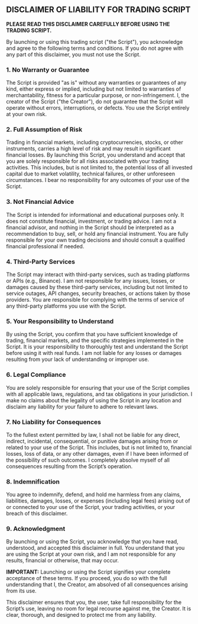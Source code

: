 ## DISCLAIMER OF LIABILITY FOR TRADING SCRIPT

**PLEASE READ THIS DISCLAIMER CAREFULLY BEFORE USING THE TRADING SCRIPT.**

By launching or using this trading script ("the Script"), you acknowledge and agree to the following terms and conditions. If you do not agree with any part of this disclaimer, you must not use the Script.

### 1. **No Warranty or Guarantee**
The Script is provided "as is" without any warranties or guarantees of any kind, either express or implied, including but not limited to warranties of merchantability, fitness for a particular purpose, or non-infringement. I, the creator of the Script ("the Creator"), do not guarantee that the Script will operate without errors, interruptions, or defects. You use the Script entirely at your own risk.

### 2. **Full Assumption of Risk**
Trading in financial markets, including cryptocurrencies, stocks, or other instruments, carries a high level of risk and may result in significant financial losses. By launching this Script, you understand and accept that you are solely responsible for all risks associated with your trading activities. This includes, but is not limited to, the potential loss of all invested capital due to market volatility, technical failures, or other unforeseen circumstances. I bear no responsibility for any outcomes of your use of the Script.

### 3. **Not Financial Advice**
The Script is intended for informational and educational purposes only. It does not constitute financial, investment, or trading advice. I am not a financial advisor, and nothing in the Script should be interpreted as a recommendation to buy, sell, or hold any financial instrument. You are fully responsible for your own trading decisions and should consult a qualified financial professional if needed.

### 4. **Third-Party Services**
The Script may interact with third-party services, such as trading platforms or APIs (e.g., Binance). I am not responsible for any issues, losses, or damages caused by these third-party services, including but not limited to service outages, API changes, security breaches, or actions taken by those providers. You are responsible for complying with the terms of service of any third-party platforms you use with the Script.

### 5. **Your Responsibility to Understand**
By using the Script, you confirm that you have sufficient knowledge of trading, financial markets, and the specific strategies implemented in the Script. It is your responsibility to thoroughly test and understand the Script before using it with real funds. I am not liable for any losses or damages resulting from your lack of understanding or improper use.

### 6. **Legal Compliance**
You are solely responsible for ensuring that your use of the Script complies with all applicable laws, regulations, and tax obligations in your jurisdiction. I make no claims about the legality of using the Script in any location and disclaim any liability for your failure to adhere to relevant laws.

### 7. **No Liability for Consequences**
To the fullest extent permitted by law, I shall not be liable for any direct, indirect, incidental, consequential, or punitive damages arising from or related to your use of the Script. This includes, but is not limited to, financial losses, loss of data, or any other damages, even if I have been informed of the possibility of such outcomes. I completely absolve myself of all consequences resulting from the Script’s operation.

### 8. **Indemnification**
You agree to indemnify, defend, and hold me harmless from any claims, liabilities, damages, losses, or expenses (including legal fees) arising out of or connected to your use of the Script, your trading activities, or your breach of this disclaimer.

### 9. **Acknowledgment**
By launching or using the Script, you acknowledge that you have read, understood, and accepted this disclaimer in full. You understand that you are using the Script at your own risk, and I am not responsible for any results, financial or otherwise, that may occur.

**IMPORTANT:** Launching or using the Script signifies your complete acceptance of these terms. If you proceed, you do so with the full understanding that I, the Creator, am absolved of all consequences arising from its use.

This disclaimer ensures that you, the user, take full responsibility for the Script’s use, leaving no room for legal recourse against me, the Creator. It is clear, thorough, and designed to protect me from any liability.
